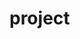 # project

<html>
<head>
	<title>Lost and Found</title>
	<style type="text/css">
	.head{
		background-color:#00AEAE;color:white;font-weight:bold;font-size:90px;text-align:center
	}
	.content{
		font-size:60px;text-align:center;
	}
	.choice{
		width:320px;margin-left:auto;margin-right:auto;	align:center
	}
	.box{
		width:300px;padding:15px;margin:15px;background-color:blue; display:inline-block; vertical-align:top;
	}
	.pic{
    width: 150px;
    height: 150px;
    max-width: 100%;
    display: block;
    text-align: center;
    background-color: #eb9700;
    font-size: 0;
    }
    .ex2-demo:before{
    width:0;
    height:100%;
    display:inline-block;
    position:relative;
    vertical-align:middle;
    }
    .ex2-demo:after{
    width:0;
    height:100%;
    display:inline-block;
    position:relative;
    vertical-align:middle;
    }
	
	</style>
</head>
<body bgcolor="#eeeeee">

	<div class="head">Lost and Found</div>
	<br>
	<br>
	<br>
	<br>
	<div class="content">Choose your identity</div>
	<div class="choice">
		<div class="box">
			<div font-color="white"><a href="https://d5566she.github.io/findthing/">I'm finding things</a></div>
		</div>
		<div class="box">
			<div font-color><a href="https://d5566she.github.io/findowner/">I'm finding owners</a></div>
		</div>	
	
	</div>
	<p>
	<p>
	<p>
	<div class="pic">
        <div  class="ex-demo-img">
            <img src="https://cdn2.vectorstock.com/i/1000x1000/77/66/lost-and-found-grunge-rubber-stamp-vector-20397766.jpg">
        </div>
    </div>
	


	
 


